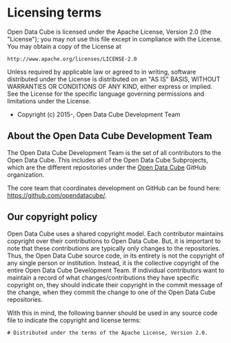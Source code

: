 # Licensing terms

Open Data Cube is licensed under the Apache License, Version 2.0 (the "License");
you may not use this file except in compliance with the License.
You may obtain a copy of the License at

    http://www.apache.org/licenses/LICENSE-2.0

Unless required by applicable law or agreed to in writing, software
distributed under the License is distributed on an "AS IS" BASIS,
WITHOUT WARRANTIES OR CONDITIONS OF ANY KIND, either express or implied.
See the License for the specific language governing permissions and
limitations under the License.

- Copyright (c) 2015-, Open Data Cube Development Team

## About the Open Data Cube Development Team

The Open Data Cube Development Team is the set of all contributors to the Open Data Cube.
This includes all of the Open Data Cube Subprojects, which are the different repositories
under the [Open Data Cube](https://github.com/opendatacube/) GitHub organization.

The core team that coordinates development on GitHub can be found here:
https://github.com/opendatacube/.

## Our copyright policy

Open Data Cube uses a shared copyright model. Each contributor maintains copyright
over their contributions to Open Data Cube. But, it is important to note that these
contributions are typically only changes to the repositories. Thus, the Open Data Cube
source code, in its entirety is not the copyright of any single person or
institution.  Instead, it is the collective copyright of the entire Open Data Cube
Development Team. If individual contributors want to maintain a record of what
changes/contributions they have specific copyright on, they should indicate
their copyright in the commit message of the change, when they commit the
change to one of the Open Data Cube repositories.

With this in mind, the following banner should be used in any source code file
to indicate the copyright and license terms:

    # Distributed under the terms of the Apache License, Version 2.0.
